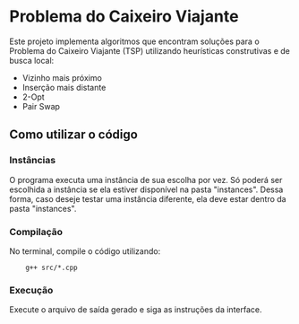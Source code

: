 # Problema do Caixeiro Viajante

Este projeto implementa algoritmos que encontram soluções para o Problema do Caixeiro Viajante (TSP) utilizando heurísticas construtivas e de busca local:

- Vizinho mais próximo
- Inserção mais distante
- 2-Opt
- Pair Swap

## Como utilizar o código

### Instâncias
O programa executa uma instância de sua escolha por vez. Só poderá ser escolhida a instância se ela estiver disponível na pasta "instances". Dessa forma, caso deseje testar uma instância diferente, ela deve estar dentro da pasta "instances".

### Compilação
No terminal, compile o código utilizando:

```
    g++ src/*.cpp
```

### Execução

Execute o arquivo de saída gerado e siga as instruções da interface.